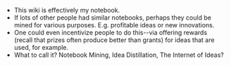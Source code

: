 * This wiki is effectively my notebook.
* If lots of other people had similar notebooks, perhaps they could be mined for various purposes.  E.g. profitable ideas or new innovations.
* One could even incentivize people to do this--via offering rewards (recall that prizes often produce better than grants) for ideas that are used, for example.
* What to call it? Notebook Mining, Idea Distillation, The Internet of Ideas?